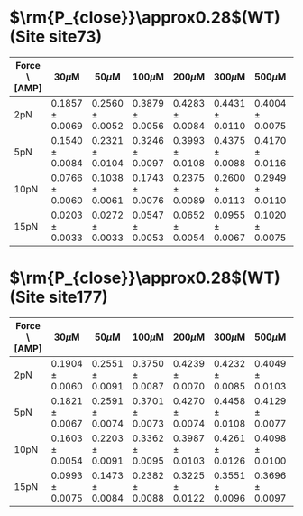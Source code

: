 # $\rm{P_{close}}\approx0.28$(WT) (Site site73)
| Force \ [AMP] | 30$\mu$M | 50$\mu$M | 100$\mu$M | 200$\mu$M | 300$\mu$M | 500$\mu$M | 1000$\mu$M | 2000$\mu$M | 3000$\mu$M |
|-------------|---------|---------|---------|---------|---------|---------|---------|---------|---------|
| 2pN | 0.1857 ± 0.0069 | 0.2560 ± 0.0052 | 0.3879 ± 0.0056 | 0.4283 ± 0.0084 | 0.4431 ± 0.0110 | 0.4004 ± 0.0075 | 0.3205 ± 0.0094 | 0.2270 ± 0.0076 | 0.1955 ± 0.0059 |
| 5pN | 0.1540 ± 0.0084 | 0.2321 ± 0.0104 | 0.3246 ± 0.0097 | 0.3993 ± 0.0108 | 0.4375 ± 0.0088 | 0.4170 ± 0.0116 | 0.3393 ± 0.0086 | 0.2654 ± 0.0075 | 0.2203 ± 0.0087 |
| 10pN | 0.0766 ± 0.0060 | 0.1038 ± 0.0061 | 0.1743 ± 0.0076 | 0.2375 ± 0.0089 | 0.2600 ± 0.0113 | 0.2949 ± 0.0110 | 0.2926 ± 0.0126 | 0.2496 ± 0.0086 | 0.2098 ± 0.0077 |
| 15pN | 0.0203 ± 0.0033 | 0.0272 ± 0.0033 | 0.0547 ± 0.0053 | 0.0652 ± 0.0054 | 0.0955 ± 0.0067 | 0.1020 ± 0.0075 | 0.1092 ± 0.0055 | 0.0975 ± 0.0066 | 0.0844 ± 0.0053 |


# $\rm{P_{close}}\approx0.28$(WT) (Site site177)
| Force \ [AMP] | 30$\mu$M | 50$\mu$M | 100$\mu$M | 200$\mu$M | 300$\mu$M | 500$\mu$M | 1000$\mu$M | 2000$\mu$M | 3000$\mu$M |
|-------------|---------|---------|---------|---------|---------|---------|---------|---------|---------|
| 2pN | 0.1904 ± 0.0060 | 0.2551 ± 0.0091 | 0.3750 ± 0.0087 | 0.4239 ± 0.0070 | 0.4232 ± 0.0085 | 0.4049 ± 0.0103 | 0.3248 ± 0.0116 | 0.2413 ± 0.0067 | 0.1859 ± 0.0066 |
| 5pN | 0.1821 ± 0.0067 | 0.2591 ± 0.0074 | 0.3701 ± 0.0073 | 0.4270 ± 0.0074 | 0.4458 ± 0.0108 | 0.4129 ± 0.0077 | 0.3509 ± 0.0085 | 0.2480 ± 0.0060 | 0.1933 ± 0.0070 |
| 10pN | 0.1603 ± 0.0054 | 0.2203 ± 0.0091 | 0.3362 ± 0.0095 | 0.3987 ± 0.0103 | 0.4261 ± 0.0126 | 0.4098 ± 0.0100 | 0.3625 ± 0.0069 | 0.2991 ± 0.0074 | 0.2205 ± 0.0078 |
| 15pN | 0.0993 ± 0.0075 | 0.1473 ± 0.0084 | 0.2382 ± 0.0088 | 0.3225 ± 0.0122 | 0.3551 ± 0.0096 | 0.3696 ± 0.0097 | 0.3373 ± 0.0107 | 0.2739 ± 0.0092 | 0.2225 ± 0.0081 |


